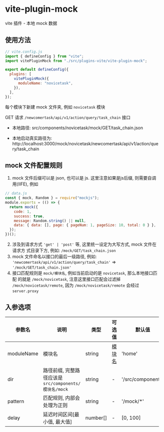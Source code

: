 # vite-plugin-mock

vite 插件 - 本地 mock 数据

## 使用方法

```js
// vite.config.js
import { defineConfig } from "vite";
import vitePluginMock from "./src/plugins-vite/vite-plugin-mock";

export default defineConfig({
  plugins: [
    vitePluginMock({
      moduleName: "novicetask",
    }),
  ],
});
```

每个模块下新建 mock 文件夹, 例如 `novicetask` 模块

GET 请求 `/newcomertask/api/v1/action/query/task_chain` 接口

- 本地路径: src/components/novicetask/mock/GET/task_chain.json

- 本地启动真实路径为:
  http://localhost:3000/mock/novicetask/newcomertask/api/v1/action/query/task_chain

## mock 文件配置规则

1. mock 文件后缀可以是 json, 也可以是 js. 这里注意如果是js后缀, 则需要自调用(IIFE), 例如

```js
// data.js
const { mock, Random } = require("mockjs");
module.exports = (() => {
  return mock({
    code: 1,
    success: true,
    message: Random.string() || null,
    data: { data: [], page: { pageNum: 1, pageSize: 10, total: 0 } },
  });
})();
```

2. 涉及到请求方式 `'get' | 'post'` 等, 这里统一设定为大写方式, mock 文件在请求方
   式目录下方, 例如: `/mock/GET/task_chain.json`
3. mock 文件命名以接口的最后一级路径, 例如:
   `'newcomertask/api/v1/action/query/task_chain'` =>
   `'/mock/GET/task_chain.json'`
4. 接口匹配规则是 `mock/模块名`, 例如当前启动的是 `novicetask`, 那么本地接口匹配
   的就是 `/mock/novicetask`, 注意这里接口匹配会过滤掉
   `/mock/novicetask/remote`, 因为 `/mock/novicetask/remote` 会经过
   `server.proxy`
   
## 入参选项

| 参数名     | 说明                                                  | 类型     | 可选值                               | 默认值            |
| ---------- | ----------------------------------------------------- | -------- | ------------------------------------ | ----------------- |
| moduleName | 模块名                                                | string   | [模块名](../../../project.config.js) | 'home'            |
| dir        | 路径前缀, 完整路径应该是 `src/components/模块名/mock` | string   | -                                    | '/src/components' |
| pattern    | 匹配规则, 内部会处理为正则                            | string   | -                                    | '/mock/\*'        |
| delay      | 延迟时间区间[最小值, 最大值]                          | number[] | -                                    | [0, 100]          |
